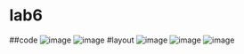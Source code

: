 # lab6

##code 
![image](https://user-images.githubusercontent.com/92077799/144256850-5f5fbe1e-d180-40ef-a43b-5fd03bdbb16e.png)
![image](https://user-images.githubusercontent.com/92077799/144256903-3ca1de1e-fab3-4137-b4d6-a83f5f7b01f8.png)
#layout
![image](https://user-images.githubusercontent.com/92077799/144256946-f21aa897-f040-41ec-a24e-d00f24321f66.png)
![image](https://user-images.githubusercontent.com/92077799/144257107-efa340ba-47f5-49e3-b738-75da331eb946.png)
![image](https://user-images.githubusercontent.com/92077799/144257143-238a0450-e7bd-430e-ac95-1b6f597cbc3b.png)
